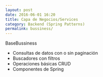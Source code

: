 ```yaml
---
layout: post
date: 2016-06-01 16:20
title: Capa de Negocios/Services
category: Backend (Spring Patterns)
permalink: bussiness/
---
```


BaseBussiness

* Consultas de datos con o sin paginación
* Buscadores con filtros
* Operaciones básicas CRUD
* Componentes de Spring
